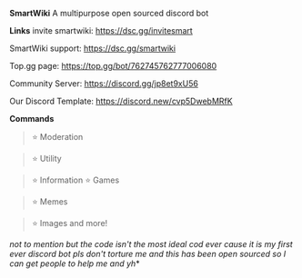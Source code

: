 **SmartWiki**
A multipurpose open sourced discord bot

**Links**
invite smartwiki: https://dsc.gg/invitesmart

SmartWiki support: https://dsc.gg/smartwiki

Top.gg page: https://top.gg/bot/762745762777006080

Community Server: https://discord.gg/jp8et9xU56

Our Discord Template: https://discord.new/cvp5DwebMRfK

**Commands**

> ⭐ Moderation 

> ⭐ Utility 

> ⭐ Information
> ⭐ Games

> ⭐ Memes

> ⭐ Images and more!

*not to mention but the code isn't the most ideal cod ever cause it is my first ever discord bot pls don't torture me and this has been open sourced so I can get people to help me and yh**

